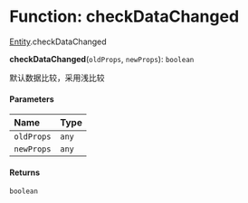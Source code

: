 # Function: checkDataChanged

[Entity](/auto-docs/core/modules/Entity.md).checkDataChanged

**checkDataChanged**(`oldProps`, `newProps`): `boolean`

默认数据比较，采用浅比较

#### Parameters

| Name | Type |
| :------ | :------ |
| `oldProps` | `any` |
| `newProps` | `any` |

#### Returns

`boolean`
